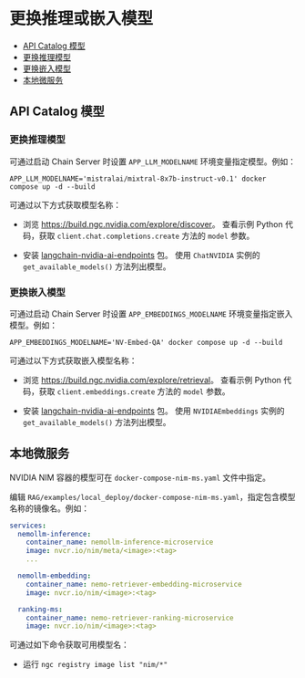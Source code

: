 <!--
  SPDX-FileCopyrightText: Copyright (c) 2023 NVIDIA CORPORATION & AFFILIATES. All rights reserved.
  SPDX-License-Identifier: Apache-2.0
-->

# 更换推理或嵌入模型

<!-- TOC -->

* [API Catalog 模型](#api-catalog-模型)
* [更换推理模型](#更换推理模型)
* [更换嵌入模型](#更换嵌入模型)
* [本地微服务](#本地微服务)

<!-- /TOC -->

## API Catalog 模型

### 更换推理模型

可通过启动 Chain Server 时设置 `APP_LLM_MODELNAME` 环境变量指定模型。例如：

```console
APP_LLM_MODELNAME='mistralai/mixtral-8x7b-instruct-v0.1' docker compose up -d --build
```

可通过以下方式获取模型名称：

* 浏览 <https://build.ngc.nvidia.com/explore/discover>。
  查看示例 Python 代码，获取 `client.chat.completions.create` 方法的 `model` 参数。

* 安装 [langchain-nvidia-ai-endpoints](https://pypi.org/project/langchain-nvidia-ai-endpoints/) 包。
  使用 `ChatNVIDIA` 实例的 `get_available_models()` 方法列出模型。

### 更换嵌入模型

可通过启动 Chain Server 时设置 `APP_EMBEDDINGS_MODELNAME` 环境变量指定嵌入模型。例如：

```console
APP_EMBEDDINGS_MODELNAME='NV-Embed-QA' docker compose up -d --build
```

可通过以下方式获取嵌入模型名称：

* 浏览 <https://build.ngc.nvidia.com/explore/retrieval>。
  查看示例 Python 代码，获取 `client.embeddings.create` 方法的 `model` 参数。

* 安装 [langchain-nvidia-ai-endpoints](https://pypi.org/project/langchain-nvidia-ai-endpoints/) 包。
  使用 `NVIDIAEmbeddings` 实例的 `get_available_models()` 方法列出模型。

## 本地微服务

NVIDIA NIM 容器的模型可在 `docker-compose-nim-ms.yaml` 文件中指定。

编辑 `RAG/examples/local_deploy/docker-compose-nim-ms.yaml`，指定包含模型名称的镜像名。例如：

```yaml
services:
  nemollm-inference:
    container_name: nemollm-inference-microservice
    image: nvcr.io/nim/meta/<image>:<tag>
    ...

  nemollm-embedding:
    container_name: nemo-retriever-embedding-microservice
    image: nvcr.io/nim/<image>:<tag>

  ranking-ms:
    container_name: nemo-retriever-ranking-microservice
    image: nvcr.io/nim/<image>:<tag>
```

可通过如下命令获取可用模型名：

* 运行 `ngc registry image list "nim/*"`

